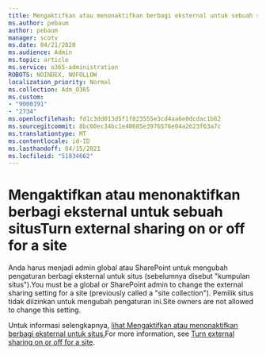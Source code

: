 ```yaml
---
title: Mengaktifkan atau menonaktifkan berbagi eksternal untuk sebuah situs
ms.author: pebaum
author: pebaum
manager: scotv
ms.date: 04/21/2020
ms.audience: Admin
ms.topic: article
ms.service: o365-administration
ROBOTS: NOINDEX, NOFOLLOW
localization_priority: Normal
ms.collection: Adm_O365
ms.custom:
- "9000191"
- "2734"
ms.openlocfilehash: fd1c3dd013d5f1f823555e3cd4aa6e0dcdac1b62
ms.sourcegitcommit: 8bc60ec34bc1e40685e3976576e04a2623f63a7c
ms.translationtype: MT
ms.contentlocale: id-ID
ms.lasthandoff: 04/15/2021
ms.locfileid: "51834662"
---
```

# <a name="turn-external-sharing-on-or-off-for-a-site"></a><span data-ttu-id="8d3b1-102">Mengaktifkan atau menonaktifkan berbagi eksternal untuk sebuah situs</span><span class="sxs-lookup"><span data-stu-id="8d3b1-102">Turn external sharing on or off for a site</span></span>

<span data-ttu-id="8d3b1-103">Anda harus menjadi admin global atau SharePoint untuk mengubah pengaturan berbagi eksternal untuk situs (sebelumnya disebut "kumpulan situs").</span><span class="sxs-lookup"><span data-stu-id="8d3b1-103">You must be a global or SharePoint admin to change the external sharing setting for a site (previously called a "site collection").</span></span> <span data-ttu-id="8d3b1-104">Pemilik situs tidak diizinkan untuk mengubah pengaturan ini.</span><span class="sxs-lookup"><span data-stu-id="8d3b1-104">Site owners are not allowed to change this setting.</span></span> 

<span data-ttu-id="8d3b1-105">Untuk informasi selengkapnya, [lihat Mengaktifkan atau menonaktifkan berbagi eksternal untuk situs.](https://docs.microsoft.com/sharepoint/change-external-sharing-site)</span><span class="sxs-lookup"><span data-stu-id="8d3b1-105">For more information, see [Turn external sharing on or off for a site](https://docs.microsoft.com/sharepoint/change-external-sharing-site).</span></span>
